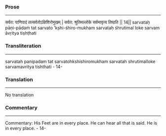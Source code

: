### Prose 
 --- 
सर्वत: पाणिपादं तत्सर्वतोऽक्षिशिरोमुखम् |
सर्वत: श्रुतिमल्लोके सर्वमावृत्य तिष्ठति || 14||
sarvataḥ pāṇi-pādaṁ tat sarvato ’kṣhi-śhiro-mukham
sarvataḥ śhrutimal loke sarvam āvṛitya tiṣhṭhati

### Transliteration 
 --- 
sarvatah panipadam tat sarvatohkshishiromukham sarvatah shrutimalloke sarvamavritya tishthati - 14-

### Translation 
 --- 
No translation

### Commentary 
 --- 
Commentary: His Feet are in every place. He can hear all that is said. He is in every place. - 14-